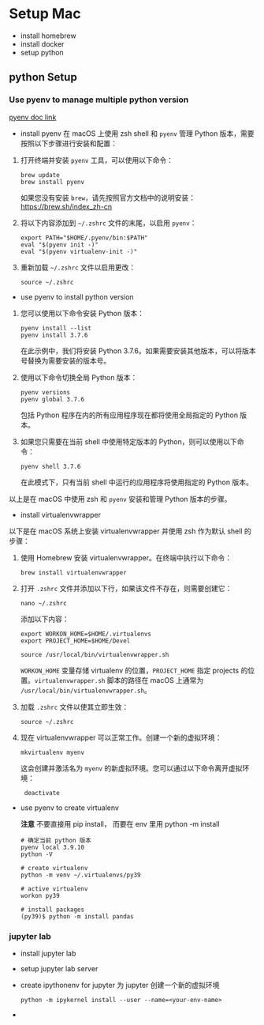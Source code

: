 # Setup Mac

- install homebrew
- install docker
- setup python

## python Setup

### Use pyenv to manage multiple python version

[pyenv doc link](https://realpython.com/intro-to-pyenv/)

- install pyenv
  在 macOS 上使用 zsh shell 和 `pyenv` 管理 Python 版本，需要按照以下步骤进行安装和配置：

1. 打开终端并安装 `pyenv` 工具，可以使用以下命令：

   ```shell
   brew update
   brew install pyenv
   ```

   如果您没有安装 `brew`，请先按照官方文档中的说明安装：<https://brew.sh/index_zh-cn>

2. 将以下内容添加到 `~/.zshrc` 文件的末尾，以启用 `pyenv`：

   ```shell
   export PATH="$HOME/.pyenv/bin:$PATH"
   eval "$(pyenv init -)"
   eval "$(pyenv virtualenv-init -)"
   ```

3. 重新加载 `~/.zshrc` 文件以启用更改：

   ```shell
   source ~/.zshrc
   ```

- use pyenv to install python version

1. 您可以使用以下命令安装 Python 版本：

   ```shell
   pyenv install --list
   pyenv install 3.7.6
   ```

   在此示例中，我们将安装 Python 3.7.6。如果需要安装其他版本，可以将版本号替换为需要安装的版本号。

2. 使用以下命令切换全局 Python 版本：

   ```shell
   pyenv versions
   pyenv global 3.7.6
   ```

   包括 Python 程序在内的所有应用程序现在都将使用全局指定的 Python 版本。

3. 如果您只需要在当前 shell 中使用特定版本的 Python，则可以使用以下命令：

   ```shell
   pyenv shell 3.7.6
   ```

   在此模式下，只有当前 shell 中运行的应用程序将使用指定的 Python 版本。

以上是在 macOS 中使用 zsh 和 `pyenv` 安装和管理 Python 版本的步骤。

- install virtualenvwrapper

以下是在 macOS 系统上安装 virtualenvwrapper 并使用 zsh 作为默认 shell 的步骤：

1. 使用 Homebrew 安装 virtualenvwrapper。在终端中执行以下命令：

   ```shell
   brew install virtualenvwrapper
   ```

2. 打开 `.zshrc` 文件并添加以下行，如果该文件不存在，则需要创建它：

   ```shell
   nano ~/.zshrc
   ```

   添加以下内容：

   ```shell
   export WORKON_HOME=$HOME/.virtualenvs
   export PROJECT_HOME=$HOME/Devel

   source /usr/local/bin/virtualenvwrapper.sh
   ```

   `WORKON_HOME` 变量存储 virtualenv 的位置，`PROJECT_HOME` 指定 projects 的位置。`virtualenvwrapper.sh` 脚本的路径在 macOS 上通常为 `/usr/local/bin/virtualenvwrapper.sh`。

3. 加载 `.zshrc` 文件以使其立即生效：

   ```shell
   source ~/.zshrc
   ```

4. 现在 virtualenvwrapper 可以正常工作。创建一个新的虚拟环境：

   ```shell
   mkvirtualenv myenv
   ```

   这会创建并激活名为 `myenv` 的新虚拟环境。您可以通过以下命令离开虚拟环境：

   ```shell
    deactivate
   ```

- use pyenv to create virtualenv

  **注意** 不要直接用 pip install， 而要在 env 里用 python -m install

  ```shell
  # 确定当前 python 版本
  pyenv local 3.9.10
  python -V

  # create virtualenv
  python -m venv ~/.virtualenvs/py39

  # active virtualenv
  workon py39

  # install packages
  (py39)$ python -m install pandas

  ```

### jupyter lab

- install jupyter lab

- setup jupyter lab server

- create ipythonenv for jupyter
  为 jupyter 创建一个新的虚拟环境

  ```shell
  python -m ipykernel install --user --name=<your-env-name>
  ```

-

